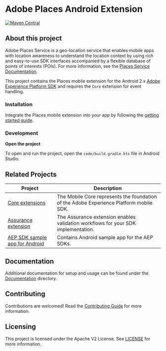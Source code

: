 # Adobe Places Android Extension

[![Maven Central](https://img.shields.io/maven-central/v/com.adobe.marketing.mobile/places.svg?logo=android&logoColor=white&label=places)](https://mvnrepository.com/artifact/com.adobe.marketing.mobile/places)

## About this project

Adobe Places Service is a geo-location service that enables mobile apps with location awareness to understand the location context by using rich and easy-to-use SDK interfaces accompanied by a flexible database of points of interests (POIs). For more information, see the [Places Service Documentation](https://experienceleague.adobe.com/docs/places/using/home.html).

This project contains the Places mobile extension for the Android 2.x [Adobe Experience Platform SDK](https://developer.adobe.com/client-sdks) and requires the `Core` extension for event handling.

### Installation

Integrate the Places mobile extension into your app by following the [getting started guide](./Documentation/getting-started.md).

### Development

**Open the project**

To open and run the project, open the `code/build.gradle.kts` file in Android Studio.

## Related Projects

| Project                                                                              | Description                                                                                          |
| ------------------------------------------------------------------------------------ | ---------------------------------------------------------------------------------------------------- |
| [Core extensions](https://github.com/adobe/aepsdk-core-android)                      | The Mobile Core represents the foundation of the Adobe Experience Platform mobile SDK.               |
| [Assurance extension](https://github.com/adobe/aepsdk-assurance-android)             | The Assurance extension enables validation workflows for your SDK implementation.                    |
| [AEP SDK sample app for Android](https://github.com/adobe/aepsdk-sample-app-android) | Contains Android sample app for the AEP SDKs.                                                        |

## Documentation

Additional documentation for setup and usage can be found under the [Documentation](./Documentation) directory.

## Contributing

Contributions are welcomed! Read the [Contributing Guide](./.github/CONTRIBUTING.md) for more information.

## Licensing

This project is licensed under the Apache V2 License. See [LICENSE](./LICENSE) for more information.
